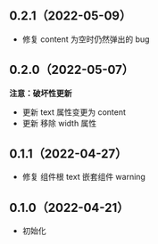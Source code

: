 ## 0.2.1（2022-05-09）

- 修复 content 为空时仍然弹出的 bug

## 0.2.0（2022-05-07）

**注意：破坏性更新**

- 更新 text 属性变更为 content
- 更新 移除 width 属性

## 0.1.1（2022-04-27）

- 修复 组件根 text 嵌套组件 warning

## 0.1.0（2022-04-21）

- 初始化
